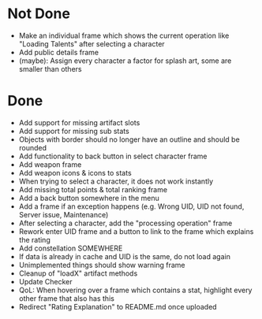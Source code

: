 # Not Done
- Make an individual frame which shows the current operation like "Loading Talents" after selecting a character
- Add public details frame
- (maybe): Assign every character a factor for splash art, some are smaller than others
# Done
- Add support for missing artifact slots
- Add support for missing sub stats
- Objects with border should no longer have an outline and should be rounded
- Add functionality to back button in select character frame
- Add weapon frame
- Add weapon icons & icons to stats
- When trying to select a character, it does not work instantly
- Add missing total points & total ranking frame
- Add a back button somewhere in the menu
- Add a frame if an exception happens (e.g. Wrong UID, UID not found, Server issue, Maintenance)
- After selecting a character, add the "processing operation" frame
- Rework enter UID frame and a button to link to the frame which explains the rating
- Add constellation SOMEWHERE
- If data is already in cache and UID is the same, do not load again
- Unimplemented things should show warning frame
- Cleanup of "loadX" artifact methods
- Update Checker
- QoL: When hovering over a frame which contains a stat, highlight every other frame that also has this
- Redirect "Rating Explanation" to README.md once uploaded